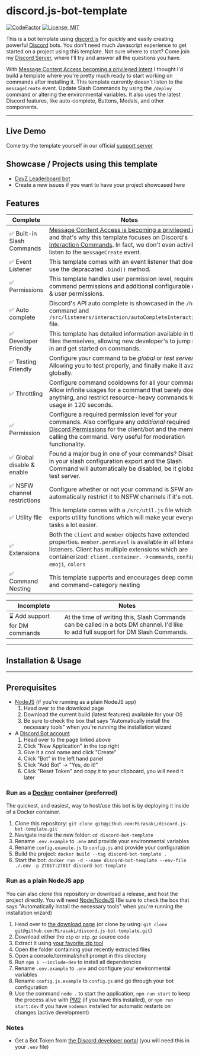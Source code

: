 # discord.js-bot-template

[![CodeFactor](https://www.codefactor.io/repository/github/mirasaki/discord.js-bot-template/badge)](https://www.codefactor.io/repository/github/mirasaki/discord.js-bot-template)
[![License: MIT](https://img.shields.io/badge/License-MIT-yellow.svg)](https://opensource.org/licenses/MIT)

This is a bot template using [discord.js](https://github.com/discordjs/discord.js "discord.js on Github") for quickly and easily creating powerful [Discord](https://discord.com/ "Official Discord Website") bots. You don't need much Javascript experience to get started on a project using this template. Not sure where to start? Come join my [Discord Server](https://discord.gg/E3xejZRUFB), where I'll try and answer all the questions you have.

With [Message Content Access becoming a privileged intent](https://support-dev.discord.com/hc/en-us/articles/4404772028055-Message-Content-Access-Deprecation-for-Verified-Bots "source") I thought I'd build a template where you're pretty much ready to start working on commands after installing it. This template currently doesn't listen to the `messageCreate` event. Update Slash Commands by using the `/deploy` command or altering the environmental variables. It also uses the latest Discord features, like auto-complete, Buttons, Modals, and other components.

---

## Live Demo

Come try the template yourself in our official [support server](https://discord.gg/E3xejZRUFB)

## Showcase / Projects using this template

- [DayZ Leaderboard bot](https://github.com/Mirasaki/dayz-leaderboard-bot)
- Create a new issues if you want to have your project showcased here

## Features

Complete | Notes
-------- | ---------
✅ Built-in Slash Commands | [Message Content Access is becoming a privileged intent](https://support-dev.discord.com/hc/en-us/articles/4404772028055-Message-Content-Access-Deprecation-for-Verified-Bots "source") and that's why this template focuses on Discord's [Interaction Commands](https://discord.com/developers/docs/interactions/receiving-and-responding#interactions "Discord Interaction Documentation"). In fact, we don't even activily listen to the `messageCreate` event.
✅ Event Listener | This template comes with an event listener that doesn't use the depracated `.bind()` method.
✅ Permissions | This template handles user permission level, required command permissions and additional configurable client & user permissions.
✅ Auto complete | Discord's API auto complete is showcased in the `/help` command and `/src/listeners/interaction/autoCompleteInteraction.js` file.
✅ Developer Friendly | This template has detailed information available in the files themselves, allowing new developer's to jump right in and get started on commands.
✅ Testing Friendly | Configure your command to be *global* or *test server only*. Allowing you to test properly, and finally make it available globally.
✅ Throttling | Configure command cooldowns for all your commands. Allow infinite usages for a command that barely does anything, and restrict resource-heavy commands to 1 usage in 120 seconds.
✅ Permission | Configure a required permission level for your commands. Also configure any *additional* required [Discord Permissions](https://discord.com/developers/docs/topics/permissions#permissions-bitwise-permission-flags "All available permissions") for the client/bot and the member calling the command. Very useful for moderation functionality.
✅ Global disable & enable | Found a major bug in one of your commands? Disable it in your slash configuration export and the Slash Command will automatically be disabled, be it global or test server.
✅ NSFW channel restrictions | Configure whether or not your command is SFW and automatically restrict it to NSFW channels if it's not.
✅ Utility file | This template comes with a `/src/util.js` file which exports utility functions which will make your everyday tasks a lot easier.
✅ Extensions | Both the `client` and `member` objects have extended properties. `member.permLevel` is available in all Interaction listeners. Client has multiple extensions which are containerized: `client.container.` ->`commands`, `config`, `emoji`, `colors`
✅ Command Nesting | This template supports and encourages deep command and command-category nesting

Incomplete | Notes
---------- | -----
⌛ Add support for DM commands | At the time of writing this, Slash Commands can be called in a bots DM channel. I'd like to add full support for DM Slash Commands.

---

## Installation & Usage

---

## Prerequisites

- [NodeJS](https://nodejs.org/en/download/) (if you're running as a plain NodeJS app)
    1) Head over to the download page
    2) Download the current build (latest features) available for your OS
    3) Be sure to check the box that says "Automatically install the necessary tools" when you're running the installation wizard
- A [Discord Bot account](https://discord.com/developers/applications)
    1) Head over to the page linked above
    2) Click "New Application" in the top right
    3) Give it a cool name and click "Create"
    4) Click "Bot" in the left hand panel
    5) Click "Add Bot" -> "Yes, do it!"
    6) Click "Reset Token" and copy it to your clipboard, you will need it later

### Run as a [Docker](https://docs.docker.com/engine/install/) container (preferred)

The quickest, and easiest, way to host/use this bot is by deploying it inside of a Docker container.

1. Clone this repository: `git clone git@github.com:Mirasaki/discord.js-bot-template.git`
2. Navigate inside the new folder: `cd discord-bot-template`
3. Rename `.env.example` to `.env` and provide your environmental variables
4. Rename `config.example.js` to `config.js` and provide your configuration
5. Build the project: `docker build --tag discord-bot-template .`
6. Start the bot: `docker run -d --name discord-bot-template --env-file ./.env -p 27017:27017 discord-bot-template`

### Run as a plain NodeJS app

You can also clone this repository or download a release, and host the project directly. You will need [Node/NodeJS](https://nodejs.org/en/) (Be sure to check the box that says "Automatically install the necessary tools" when you're running the installation wizard)

1. Head over to [the download page](https://github.com/Mirasaki/discord.js-bot-template/releases/) (or clone by using: `git clone git@github.com:Mirasaki/discord.js-bot-template.git`)
2. Download either the `zip` or `zip.gz` source code
3. Extract it using [your favorite zip tool](https://www.rarlab.com/download.htm)
4. Open the folder containing your recently extracted files
5. Open a console/terminal/shell prompt in this directory
6. Run `npm i --include-dev` to install all dependencies
7. Rename `.env.example` to `.env` and configure your environmental variables
8. Rename `config.js.example` to `config.js` and go through your bot configuration
9. Use the command `node .` to start the application, `npm run start` to keep the process alive with [PM2](https://pm2.io/) (if you have this installed), or `npm run start:dev` if you have `nodemon` installed for automatic restarts on changes (active development)

### Notes

- Get a Bot Token from [the Discord developer portal](https://www.discord.com/developers) (you will need this in your `.env` file)
